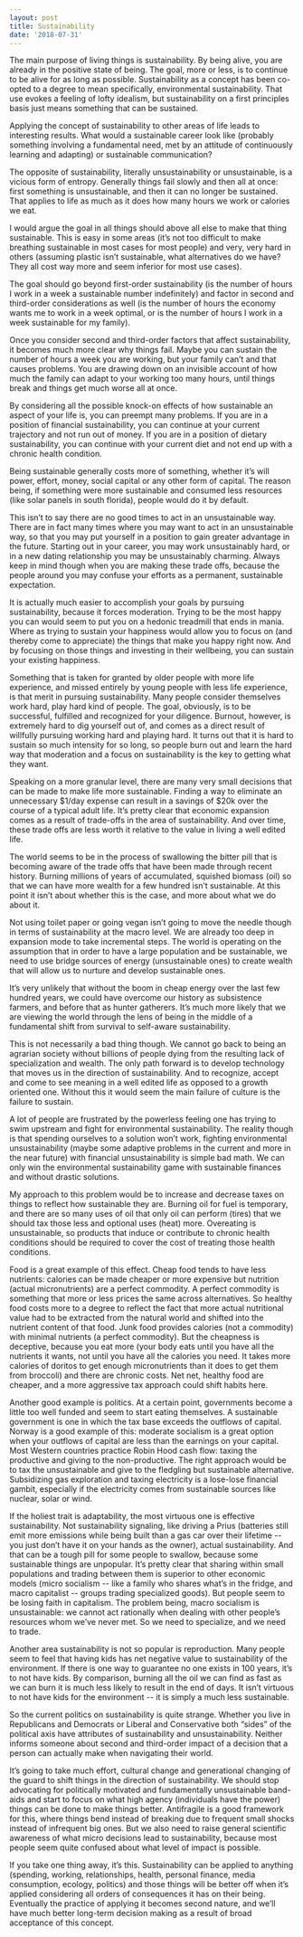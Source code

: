 ```yaml
---
layout: post
title: Sustainability
date: '2018-07-31'
---
```


The main purpose of living things is sustainability. By being alive, you are already in the positive state of being. The goal, more or less, is to continue to be alive for as long as possible. Sustainability as a concept has been co-opted to a degree to mean specifically, environmental sustainability. That use evokes a feeling of lofty idealism, but sustainability on a first principles basis just means something that can be sustained.

Applying the concept of sustainability to other areas of life leads to interesting results. What would a sustainable career look like (probably something involving a fundamental need, met by an attitude of continuously learning and adapting) or sustainable communication?

The opposite of sustainability, literally unsustainability or unsustainable, is a vicious form of entropy. Generally things fail slowly and then all at once: first something is unsustainable, and then it can no longer be sustained. That applies to life as much as it does how many hours we work or calories we eat.

I would argue the goal in all things should above all else to make that thing sustainable. This is easy in some areas (it’s not too difficult to make breathing sustainable in most cases for most people) and very, very hard in others (assuming plastic isn’t sustainable, what alternatives do we have? They all cost way more and seem inferior for most use cases).

The goal should go beyond first-order sustainability (is the number of hours I work in a week a sustainable number indefinitely) and factor in second and third-order considerations as well (is the number of hours the economy wants me to work in a week optimal, or is the number of hours I work in a week sustainable for my family).

Once you consider second and third-order factors that affect sustainability, it becomes much more clear why things fail. Maybe you can sustain the number of hours a week you are working, but your family can’t and that causes problems. You are drawing down on an invisible account of how much the family can adapt to your working too many hours, until things break and things get much worse all at once.

By considering all the possible knock-on effects of how sustainable an aspect of your life is, you can preempt many problems. If you are in a position of financial sustainability, you can continue at your current trajectory and not run out of money. If you are in a position of dietary sustainability, you can continue with your current diet and not end up with a chronic health condition.

Being sustainable generally costs more of something, whether it’s will power, effort, money, social capital or any other form of capital. The reason being, if something were more sustainable and consumed less resources (like solar panels in south florida), people would do it by default.

This isn’t to say there are no good times to act in an unsustainable way. There are in fact many times where you may want to act in an unsustainable way, so that you may put yourself in a position to gain greater advantage in the future. Starting out in your career, you may work unsustainably hard, or in a new dating relationship you may be unsustainably charming. Always keep in mind though when you are making these trade offs, because the people around you may confuse your efforts as a permanent, sustainable expectation.

It is actually much easier to accomplish your goals by pursuing sustainability, because it forces moderation. Trying to be the most happy you can would seem to put you on a hedonic treadmill that ends in mania. Where as trying to sustain your happiness would allow you to focus on (and thereby come to appreciate) the things that make you happy right now. And by focusing on those things and investing in their wellbeing, you can sustain your existing happiness.

Something that is taken for granted by older people with more life experience, and missed entirely by young people with less life experience, is that merit in pursuing sustainability. Many people consider themselves work hard, play hard kind of people. The goal, obviously, is to be successful, fulfilled and recognized for your diligence. Burnout, however, is extremely hard to dig yourself out of, and comes as a direct result of willfully pursuing working hard and playing hard. It turns out that it is hard to sustain so much intensity for so long, so people burn out and learn the hard way that moderation and a focus on sustainability is the key to getting what they want.

Speaking on a more granular level, there are many very small decisions that can be made to make life more sustainable. Finding a way to eliminate an unnecessary $1/day expense can result in a savings of $20k over the course of a typical adult life. It’s pretty clear that economic expansion comes as a result of trade-offs in the area of sustainability. And over time, these trade offs are less worth it relative to the value in living a well edited life.

The world seems to be in the process of swallowing the bitter pill that is becoming aware of the trade offs that have been made through recent history. Burning millions of years of accumulated, squished biomass (oil) so that we can have more wealth for a few hundred isn’t sustainable. At this point it isn’t about whether this is the case, and more about what we do about it.

Not using toilet paper or going vegan isn’t going to move the needle though in terms of sustainability at the macro level. We are already too deep in expansion mode to take incremental steps. The world is operating on the assumption that in order to have a large population and be sustainable, we need to use bridge sources of energy (unsustainable ones) to create wealth that will allow us to nurture and develop sustainable ones.

It’s very unlikely that without the boom in cheap energy over the last few hundred years, we could have overcome our history as subsistence farmers, and before that as hunter gatherers. It’s much more likely that we are viewing the world through the lens of being in the middle of a fundamental shift from survival to self-aware sustainability.

This is not necessarily a bad thing though. We cannot go back to being an agrarian society without billions of people dying from the resulting lack of specialization and wealth. The only path forward is to develop technology that moves us in the direction of sustainability. And to recognize, accept and come to see meaning in a well edited life as opposed to a growth oriented one. Without this it would seem the main failure of culture is the failure to sustain.

A lot of people are frustrated by the powerless feeling one has trying to swim upstream and fight for environmental sustainability. The reality though is that spending ourselves to a solution won’t work, fighting environmental unsustainability (maybe some adaptive problems in the current and more in the near future) with financial unsustainability is simple bad math. We can only win the environmental sustainability game with sustainable finances and without drastic solutions.

My approach to this problem would be to increase and decrease taxes on things to reflect how sustainable they are. Burning oil for fuel is temporary, and there are so many uses of oil that only oil can perform (tires) that we should tax those less and optional uses (heat) more. Overeating is unsustainable, so products that induce or contribute to chronic health conditions should be required to cover the cost of treating those health conditions.

Food is a great example of this effect. Cheap food tends to have less nutrients: calories can be made cheaper or more expensive but nutrition (actual micronutrients) are a perfect commodity. A perfect commodity is something that more or less prices the same across alternatives. So healthy food costs more to a degree to reflect the fact that more actual nutritional value had to be extracted from the natural world and shifted into the nutrient content of that food. Junk food provides calories (not a commodity) with minimal nutrients (a perfect commodity). But the cheapness is deceptive, because you eat more (your body eats until you have all the nutrients it wants, not until you have all the calories you need. It takes more calories of doritos to get enough micronutrients than it does to get them from broccoli) and there are chronic costs. Net net, healthy food are cheaper, and a more aggressive tax approach could shift habits here.

Another good example is politics. At a certain point, governments become a little too well funded and seem to start eating themselves. A sustainable government is one in which the tax base exceeds the outflows of capital. Norway is a good example of this: moderate socialism is a great option when your outflows of capital are less than the earnings on your capital. Most Western countries practice Robin Hood cash flow: taxing the productive and giving to the non-productive. The right approach would be to tax the unsustainable and give to the fledgling but sustainable alternative. Subsidizing gas exploration and taxing electricity is a lose-lose financial gambit, especially if the electricity comes from sustainable sources like nuclear, solar or wind.

If the holiest trait is adaptability, the most virtuous one is effective sustainability. Not sustainability signaling, like driving a Prius (batteries still emit more emissions while being built than a gas car over their lifetime -- you just don’t have it on your hands as the owner), actual sustainability. And that can be a tough pill for some people to swallow, because some sustainable things are unpopular. It’s pretty clear that sharing within small populations and trading between them is superior to other economic models (micro socialism -- like a family who shares what’s in the fridge, and macro capitalist -- groups trading specialized goods). But people seem to be losing faith in capitalism. The problem being, macro socialism is unsustainable: we cannot act rationally when dealing with other people’s resources whom we’ve never met. So we need to specialize, and we need to trade.

Another area sustainability is not so popular is reproduction. Many people seem to feel that having kids has net negative value to sustainability of the environment. If there is one way to guarantee no one exists in 100 years, it’s to not have kids. By comparison, burning all the oil we can find as fast as we can burn it is much less likely to result in the end of days. It isn’t virtuous to not have kids for the environment -- it is simply a much less sustainable.

So the current politics on sustainability is quite strange. Whether you live in Republicans and Democrats or Liberal and Conservative both “sides” of the political axis have attributes of sustainability and unsustainability. Neither informs someone about second and third-order impact of a decision that a person can actually make when navigating their world.

It’s going to take much effort, cultural change and generational changing of the guard to shift things in the direction of sustainability. We should stop advocating for politically motivated and fundamentally unsustainable band-aids and start to focus on what high agency (individuals have the power) things can be done to make things better. Antifragile is a good framework for this, where things bend instead of breaking due to frequent small shocks instead of infrequent big ones. But we also need to raise general scientific awareness of what micro decisions lead to sustainability, because most people seem quite confused about what level of impact is possible.

If you take one thing away, it’s this. Sustainability can be applied to anything (spending, working, relationships, health, personal finance, media consumption, ecology, politics) and those things will be better off when it’s applied considering all orders of consequences it has on their being. Eventually the practice of applying it becomes second nature, and we’ll have much better long-term decision making as a result of broad acceptance of this concept.
